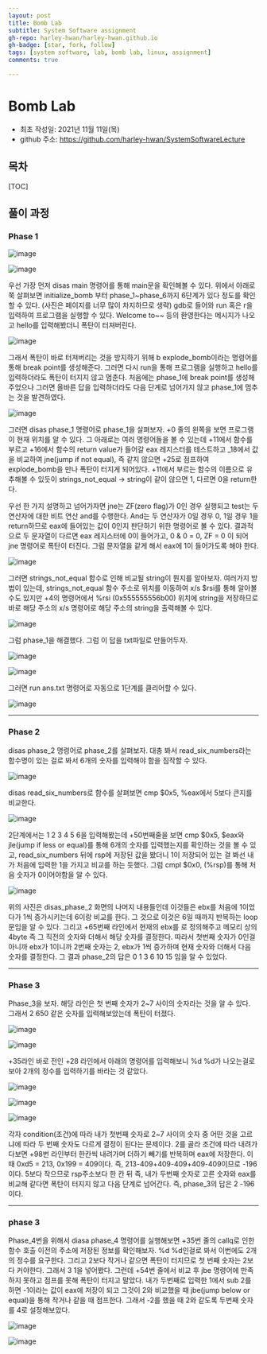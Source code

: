 ```yaml
---
layout: post
title: Bomb Lab
subtitle: System Software assignment
gh-repo: harley-hwan/harley-hwan.github.io
gh-badge: [star, fork, follow]
tags: [system software, lab, bomb lab, linux, assignment]
comments: true

---
```



# Bomb Lab

- 최초 작성일: 2021년 11월 11일(목)
- github 주소: <https://github.com/harley-hwan/SystemSoftwareLecture>


## 목차

[TOC]

## 풀이 과정

### Phase 1

![image](https://user-images.githubusercontent.com/68185569/141250855-e42755b2-33ab-4eee-b332-e07e139fb423.png)


![image](https://user-images.githubusercontent.com/68185569/141250886-43b575fe-1575-404d-9745-4951714c559e.png)

우선 가장 먼저 disas main 명령어를 통해 main문을 확인해볼 수 있다. 위에서 아래로 쭉 살펴보면 initialize_bomb 부터 phase_1~phase_6까지 6단계가 있다 정도를 확인할 수 있다.
(사진은 페이지를 너무 많이 차지하므로 생략)
gdb로 들어와 run 혹은 r을 입력하여 프로그램을 실행할 수 있다.
Welcome to~~ 등의 환영한다는 메시지가 나오고 hello를 입력해봤더니 폭탄이 터져버린다.

![image](https://user-images.githubusercontent.com/68185569/141250902-9541e57f-2a70-4d39-9cf8-90734cdf7825.png)

그래서 폭탄이 바로 터져버리는 것을 방지하기 위해 b explode_bomb이라는 명령어를 통해 break point를 생성해준다. 그러면 다시 run을 통해 프로그램을 실행하고 hello를 입력하더라도 폭탄이 터지지 않고 멈춘다. 처음에는 phase_1에 break point를 생성해주었으나 그러면 올바른 답을 입력하더라도 다음 단계로 넘어가지 않고 phase_1에 멈추는 것을 발견하였다.

![image](https://user-images.githubusercontent.com/68185569/141250926-7e1deda7-63c7-453a-af41-0fa75c60ba89.png)


그러면 disas phase_1 명령어로 phase_1을 살펴보자.
+0 줄의 왼쪽을 보면 프로그램이 현재 위치를 알 수 있다. 그 아래로는 여러 명령어들을 볼 수 있는데 +11에서 함수를 부르고 +16에서 함수의 return value가 들어갈 eax 레지스터를 테스트하고 _18에서 값을 비교하여 jne(jump if not equal), 즉 같지 않으면 +25로 점프하여 explode_bomb을 만나 폭탄이 터지게 되어있다. +11에서 부르는 함수의 이름으로 유추해볼 수 있듯이 strings_not_equal -> string이 같이 않으면 1, 다르면 0을 return한다.



우선 한 가지 설명하고 넘어가자면 jne는 ZF(zero flag)가 0인 경우 실행되고 test는 두 연산자에 대한 비트 연산 and를 수행한다. And는 두 연산자가 0일 경우 0, 1일 경우 1을 return하므로 eax에 들어있는 값이 0인지 판단하기 위한 명령어로 볼 수 있다. 결과적으로 두 문자열이 다르면 eax 레지스터에 0이 들어가고, 0 & 0 = 0, ZF = 0 이 되어 jne 명령어로 폭탄이 터진다.
그럼 문자열을 같게 해서 eax에 1이 들어가도록 해야 한다. 

![image](https://user-images.githubusercontent.com/68185569/141250944-ac86d29e-70ed-4021-843f-2c7770fe639e.png)

그러면 strings_not_equal 함수로 인해 비교될 string이 뭔지를 알아보자.
여러가지 방법이 있는데, strings_not_equal 함수 주소로 위치를 이동하여 x/s $rsi를 통해 알아볼 수도 있지만 +4의 명령어에서 %rsi (0x555555556b00) 위치에 string을 저장하므로 바로 해당 주소의 x/s 명령어로 해당 주소의 string을 출력해볼 수 있다.


![image](https://user-images.githubusercontent.com/68185569/141250976-1e561b08-dded-49c1-bc45-1d20d7578d4e.png)

그럼 phase_1을 해결했다. 그럼 이 답을 txt파일로 만들어두자.

![image](https://user-images.githubusercontent.com/68185569/141251009-33383f1f-a1dc-4ef9-875a-2a51c72cf982.png)

![image](https://user-images.githubusercontent.com/68185569/141251114-131e961e-b7fe-4835-ae7a-859376bb580c.png)

그러면 run ans.txt 명령어로 자동으로 1단계를 클리어할 수 있다.

![image](https://user-images.githubusercontent.com/68185569/141251137-54d8b68b-f3aa-4576-a261-c583d14c8adc.png)

---

### Phase 2

disas phase_2 명령어로 phase_2를 살펴보자. 대충 봐서 read_six_numbers라는 함수명이 있는 걸로 봐서 6개의 숫자를 입력해야 함을 짐작할 수 있다.

![image](https://user-images.githubusercontent.com/68185569/141251207-6bd70429-35a1-4ef4-8073-da8cf14962df.png)

disas read_six_numbers로 함수를 살펴보면 cmp $0x5, %eax에서 5보다 큰지를 비교한다. 

![image](https://user-images.githubusercontent.com/68185569/141251238-40ce9e1b-48cf-4ffd-a04e-c1a7131ee6b6.png)

2단계에서는 1 2 3 4 5 6을 입력해봤는데 +50번째줄을 보면 cmp $0x5, $eax와 jle(jump if less or equal)를 통해 6개의 숫자를 입력했는지를 확인하는 것을 볼 수 있고, read_six_numbers 뒤에 rsp에 저장된 값을 봤더니 1이 저장되어 있는 걸 봐선 내가 처음에 입력한 1을 가지고 비교를 하는 듯했다. 그럼 cmpl $0x0, (%rsp)를 통해 처음 숫자가 0이어야함을 알 수 있다.

![image](https://user-images.githubusercontent.com/68185569/141251258-093deb33-f54d-4650-882a-e798dc083d50.png)

위의 사진은 disas_phase_2 화면의 나머지 내용들인데 이것들은 ebx를 처음에 1이었다가 1씩 증가시키는데 6이랑 비교를 한다. 그 것으로 이것은 6일 때까지 반복하는 loop문임을 알 수 있다. 그리고 +65번째 라인에서 현재의 ebx를 로 정의해주고 메모리 상의 4byte 즉 그 직전의 숫자와 더해서 해당 숫자를 결정한다. 따라서 첫번째 숫자가 0인걸 아니까 ebx가 1이니까 2번째 숫자는 2, ebx가 1씩 증가하며 현재 숫자와 더해서 다음 숫자를 결정한다. 그 결과 phase_2의 답은 0 1 3 6 10 15 임을 알 수 있었다.

---

### Phase 3

Phase_3을 보자. 해당 라인은 첫 번째 숫자가 2~7 사이의 숫자라는 것을 알 수 있다. 그래서 2 650 같은 숫자를 입력해보았는데 폭탄이 터졌다. 

![image](https://user-images.githubusercontent.com/68185569/141251285-4274b3a2-c13c-42a6-8f5f-ae4d8d49d0ee.png)

![image](https://user-images.githubusercontent.com/68185569/141251293-bd194b7a-bce5-4eab-af3d-07738eb8b9f7.png)

+35라인 바로 전인 +28 라인에서 아래의 명령어를 입력해보니 %d %d가 나오는걸로 보아 2개의 정수를 입력하기를 바라는 것 같았다.

![image](https://user-images.githubusercontent.com/68185569/141251327-df76d5a6-9ec3-4e02-8895-3f0d9e118cd0.png)

![image](https://user-images.githubusercontent.com/68185569/141251371-c1689ad7-2a3e-491e-8ee8-599ae1581015.png)

![image](https://user-images.githubusercontent.com/68185569/141251404-ee22b860-cd1b-4e2d-aae1-d9492ca17135.png)

각자 condition(조건)에 따라 내가 첫번째 숫자로 2~7 사이의 숫자 중 어떤 것을 고르냐에 따라 두 번째 숫자도 다르게 결정이 된다는 문제이다. 2를 골라 조건에 따라 내려가다보면 +98번 라인부터 한칸씩 내려가며 더하기 빼기를 반복하며 eax에 저장한다. 이때 0xd5 = 213, 0x199 = 409이다. 즉, 213-409+409-409+409-409이므로 -196이다. 5보다 작으므로 rsp주소보다 한 칸 뒤 즉, 내가 두번째 숫자로 고른 숫자와 eax를 비교해 같다면 폭탄이 터지지 않고 다음 단계로 넘어간다. 즉, phase_3의 답은 2 -196이다.

---

### phase 3

Phase_4번을 위해서 diasa phase_4 명령어를 실행해보면 +35번 줄의 callq로 인한 함수 호출 이전의 주소에 저장된 정보를 확인해보자. %d %d인걸로 봐서 이번에도 2개의 정수를 요구한다. 그리고 2보다 작거나 같으면 폭탄이 터지므로 첫 번째 숫자는 2보다 커야한다. 그래서 3 1을 넣어봤다. 그런데 +54번 줄에서 비교 후 jbe 명령어에 만족하지 못하고 점프를 못해 폭탄이 터지고 말았다. 내가 두번째로 입력한 1에서 sub 2를 하면 -1이라는 값이 eax에 저장이 되고 그것이 2와 비교했을 때 jbe(jump below or equal)을 통해 작거나 같을 때 점프한다. 그래서 -2를 했을 때 2와 같도록 두번째 숫자를 4로 설정해보았다. 

![image](https://user-images.githubusercontent.com/68185569/141251645-2cb1c13e-b598-4729-8122-7eff11a8c04a.png)

![image](https://user-images.githubusercontent.com/68185569/141251650-e4c3d11e-db77-4f3e-a07b-158d9986d579.png)
